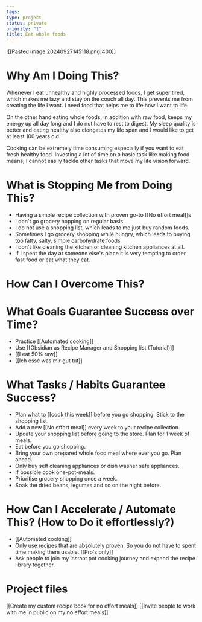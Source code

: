 ```yaml
---
tags: 
type: project
status: private
priority: "1"
title: Eat whole foods
---
```

![[Pasted image 20240927145118.png|400]]
# Why Am I Doing This?
Whenever I eat unhealthy and highly processed foods, I get super tired, which makes me lazy and stay on the couch all day. This prevents me from creating the life I want. I need food that helps me to life how I want to life.

On the other hand eating whole foods, in addition with raw food, keeps my energy up all day long and I do not have to rest to digest. My sleep quality is better and eating healthy also elongates my life span and I would like to get at least 100 years old.

Cooking can be extremely time consuming especially if you want to eat fresh healthy food. Investing a lot of time on a basic task like making food means, I cannot easily tackle other tasks that move my life vision forward.
# What is Stopping Me from Doing This?
- Having a simple recipe collection with proven go-to [[No effort meal]]s
- I don't go grocery hopping on regular basis.
- I do not use a shopping list, which leads to me just buy random foods.
- Sometimes I go grocery shopping while hungry, which leads to buying too fatty, salty, simple carbohydrate foods.
- I don't like cleaning the kitchen or cleaning kitchen appliances at all.
- If I spent the day at someone else's place it is very tempting to order fast food or eat what they eat.
# How Can I Overcome This?
# What Goals Guarantee Success over Time?
- Practice [[Automated cooking]]
- Use [[Obsidian as Recipe Manager and Shopping list (Tutorial)]]
- [[I eat 50% raw]]
- [[Ich esse was mir gut tut]]
# What Tasks / Habits Guarantee Success?
- Plan what to [[cook this week]] before you go shopping. Stick to the shopping list.
- Add a new [[No effort meal]] every week to your recipe collection.
- Update your shopping list before going to the store. Plan for 1 week of meals.
- Eat before you go shopping.
- Bring your own prepared whole food meal where ever you go. Plan ahead.
- Only buy self cleaning appliances or dish washer safe appliances.
- If possible cook one-pot-meals.
- Prioritise grocery shopping once a week.
- Soak the dried beans, legumes and so on the night before.
# How Can I Accelerate / Automate This? (How to Do it effortlessly?)
- [[Automated cooking]]
- Only use recipes that are absolutely proven. So you do not have to spent time making them usable. [[Pro's only]]
- Ask people to join my instant pot cooking journey and expand the recipe library together.
# Project files
[[Create my custom recipe book for no effort meals]]
[[Invite people to work with me in public on my no effort meals]]